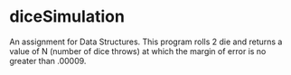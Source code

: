 # diceSimulation
An assignment for Data Structures. This program rolls 2 die and returns a value of N (number of dice throws) at which the margin of error is no greater than .00009.

